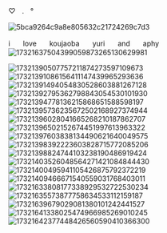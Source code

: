 ♡ㅤ.ㅤ°  

![5bca9264c9a8e805632c21724269c7d3](https://github.com/user-attachments/assets/d747716c-b00d-46b5-a540-ec9e5d2650c7)

iㅤㅤloveㅤㅤkoujaobaㅤㅤyuriㅤㅤandㅤㅤaphyㅤㅤ![17321637504399059873265130629981](https://github.com/user-attachments/assets/ceaab4da-927d-491f-9604-cca0b5c45aa5)


![17321390507757211874273597109673](https://github.com/user-attachments/assets/dded3479-0bb8-42eb-8e61-6ccd49a4e607) ![17321391086156411147439965293636](https://github.com/user-attachments/assets/fe433219-4855-41de-9101-75f25111d01a) ![17321391494054830528603881267128](https://github.com/user-attachments/assets/36a78d15-3bf7-4584-bf6e-5fe528c438e0) ![17321392795362798843054530101930](https://github.com/user-attachments/assets/e1205ee4-d7e9-4366-adfb-6edd1b52232d) ![17321394778136215868651588598197](https://github.com/user-attachments/assets/bec5f22c-7474-4fdd-b4d6-6f312f5dd7cd) ![17321395736235672502168927374944](https://github.com/user-attachments/assets/30630bdb-d9bf-4138-99c0-6a6a34f3b676) ![17321396028041665268210187862707](https://github.com/user-attachments/assets/df834469-f5b4-48c9-aa73-705897c612b3) ![17321396502152674451997613963322](https://github.com/user-attachments/assets/1eaa7a34-793d-451b-914e-f59224c4ba18) ![17321397603838134490621640049575](https://github.com/user-attachments/assets/9d886e0c-3a5b-4bd4-ab3a-5d1dd2562e8d)
![17321398392223603828715772085206](https://github.com/user-attachments/assets/ef960f42-bafb-422a-a213-2bb611e90e71) ![17321398824744103238190486919424](https://github.com/user-attachments/assets/07aec071-cf5f-4135-8bcd-3cfa856f9dd2) ![17321403526048564271421084844430](https://github.com/user-attachments/assets/0ba981d4-e896-4aa0-a9af-c7c38f325c20)
![17321400495941105426875792372219](https://github.com/user-attachments/assets/046116f8-ee13-4538-84fd-8c63fb11fa98) ![17321409466671540559031768403011](https://github.com/user-attachments/assets/67c6455e-8090-40db-9f9c-19aa0fca50f6) ![17321633808177338929532722530234](https://github.com/user-attachments/assets/847a0911-acad-4a67-80fa-4990b8179408) ![17321635573877758634533112159187](https://github.com/user-attachments/assets/bcfdf320-4ea8-4140-bc03-d95cfaeb0eca) ![17321639679029081380101242441527](https://github.com/user-attachments/assets/1a4d95f4-6257-4e80-b38e-391bcf329dfd) ![17321641338025474966985269010245](https://github.com/user-attachments/assets/73956e8b-a5f3-4e31-be56-ec2654ba9316) ![17321642377448426560590410366300](https://github.com/user-attachments/assets/8d12b63d-7075-42a3-8087-f74fe7d7413b)
















